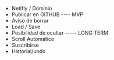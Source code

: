 - Netifly / Dominio
- Publicar en GITHUB
---- MVP
- Aviso de borrar
- Load / Save
- Posibilidad de ocultar
----- LONG TERM
- Scroll Automático
- Suscribirse
- Historial/undo